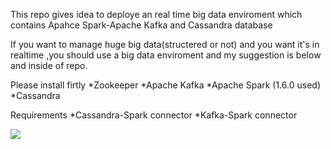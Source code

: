 This repo gives idea to deploye an real time big data enviroment which contains Apahce Spark-Apache Kafka and Cassandra database


If you want to manage huge big data(structered or not) and you want it's in realtime ,you should use a big data enviroment and my suggestion is below and inside of repo.

Please install firtly 
*Zookeeper
*Apache Kafka
*Apache Spark (1.6.0 used)
*Cassandra

Requirements
*Cassandra-Spark connector
*Kafka-Spark connector

<img src="https://yuml.me/diagram/scruffy;dir:LR/class/[Apache%20Kafka]-[Spark%20Streaming],[Spark%20Streaming]-[Cassandra],[Spark%20Streaming]-[Elastic%20Search],[Spark%20Streaming],[Zookeeper%7Bbg:cornsilk%7D],[YARN%20or%20Mesos%20Cluster%7Bbg:cornsilk%7D]">